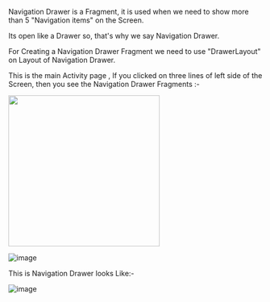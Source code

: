 Navigation Drawer is a Fragment, it is used when we need to show more than 5 "Navigation items"
on the Screen.

Its open like a Drawer so, that's why we say Navigation Drawer.

For Creating a Navigation Drawer Fragment we need to use "DrawerLayout" on Layout of Navigation Drawer.

This is the main Activity page , If you clicked on three lines of left side of the Screen, then you see
the Navigation Drawer Fragments :- 

<img src="[https://i.imgur.com/k4ZYqy7.png](https://github.com/V1vek1/Navigation-Drawer-App-Day-29/assets/110842798/d055a017-03b8-4d13-b9dc-d681218263bd)" width="300">

![image](https://github.com/V1vek1/Navigation-Drawer-App-Day-29/assets/110842798/d055a017-03b8-4d13-b9dc-d681218263bd)


This is Navigation Drawer looks Like:-

![image](https://github.com/V1vek1/Navigation-Drawer-App-Day-29/assets/110842798/5aef1574-2369-4a1f-b5d2-0ff4c9a21fcf)
